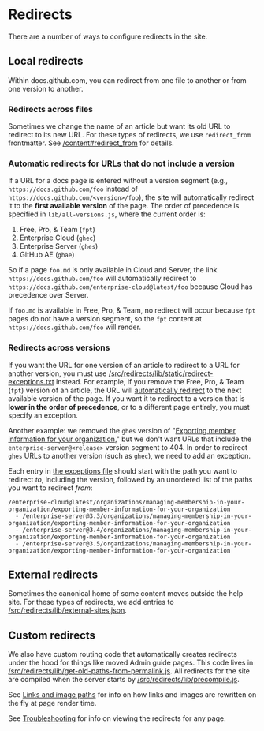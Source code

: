 # Redirects

There are a number of ways to configure redirects in the site.

## Local redirects

Within docs.github.com, you can redirect from one file to another or from one version to another.

### Redirects across files

Sometimes we change the name of an article but want its old URL to redirect to its new URL. For these types of redirects, we use `redirect_from` frontmatter. See [/content#redirect_from](/content#redirect_from) for details.

### Automatic redirects for URLs that do not include a version

If a URL for a docs page is entered without a version segment (e.g., `https://docs.github.com/foo` instead of `https://docs.github.com/<version>/foo`), the site will automatically redirect it to the **first available version** of the page. The order of precedence is specified in `lib/all-versions.js`, where the current order is:

1. Free, Pro, & Team (`fpt`)
1. Enterprise Cloud (`ghec`)
1. Enterprise Server (`ghes`)
1. GitHub AE (`ghae`)

So if a page `foo.md` is only available in Cloud and Server, the link `https://docs.github.com/foo` will automatically redirect to `https://docs.github.com/enterprise-cloud@latest/foo` because Cloud has precedence over Server.

If `foo.md` is available in Free, Pro, & Team, no redirect will occur because `fpt` pages do not have a version segment, so the `fpt` content at `https://docs.github.com/foo` will render.

### Redirects across versions

If you want the URL for one version of an article to redirect to a URL for another version, you must use [/src/redirects/lib/static/redirect-exceptions.txt](/src/redirects/lib/static/redirect-exceptions.txt) instead. For example, if you remove the Free, Pro, & Team (`fpt`) version of an article, the URL will [automatically redirect](#automatic-redirects-for-urls-that-do-not-include-a-version) to the next available version of the page. If you want it to redirect to a version that is **lower in the order of precedence**, or to a different page entirely, you must specify an exception.

Another example: we removed the `ghes` version of "[Exporting member information for your organization](https://docs.github.com/en/organizations/managing-membership-in-your-organization/exporting-member-information-for-your-organization)," but we don't want URLs that include the `enterprise-server@<release>` version segment to 404. In order to redirect `ghes` URLs to another version (such as `ghec`), we need to add an exception.

Each entry in [the exceptions file](/src/redirects/lib/static/redirect-exceptions.txt) should start with the path you want to redirect _to_, including the version, followed by an unordered list of the paths you want to redirect _from_:

```
/enterprise-cloud@latest/organizations/managing-membership-in-your-organization/exporting-member-information-for-your-organization
  - /enterprise-server@3.3/organizations/managing-membership-in-your-organization/exporting-member-information-for-your-organization
  - /enterprise-server@3.4/organizations/managing-membership-in-your-organization/exporting-member-information-for-your-organization
  - /enterprise-server@3.5/organizations/managing-membership-in-your-organization/exporting-member-information-for-your-organization
```

## External redirects

Sometimes the canonical home of some content moves outside the help site. For these types of redirects, we add entries to [/src/redirects/lib/external-sites.json](/src/redirects/lib/external-sites.json).

## Custom redirects

We also have custom routing code that automatically creates redirects under the hood for things like moved Admin guide pages. This code lives in [/src/redirects/lib/get-old-paths-from-permalink.js](/src/redirects/lib/get-old-paths-from-permalink.js). All redirects for the site are compiled when the server starts by [/src/redirects/lib/precompile.js](/src/redirects/lib/precompile.js).

See [Links and image paths](../content/README.md#links-and-image-paths) for info on how links and images are rewritten on the fly at page render time.

See [Troubleshooting](./troubleshooting.md#debugging-locally) for info on viewing the redirects for any page.
